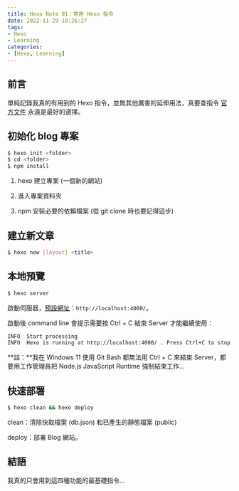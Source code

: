```yaml
---
title: Hexo Note 01：常用 Hexo 指令
date: 2022-11-29 10:26:27
tags:
- Hexo
- Learning
categories:
- [Hexo, Learning]
---
```


## 前言

單純記錄我真的有用到的 Hexo 指令，並無其他厲害的延伸用法，真要查指令 [官方文件](https://hexo.io/zh-tw/docs/) 永遠是最好的選擇。



## 初始化 blog 專案

```sh
$ hexo init <folder>
$ cd <folder>
$ npm install
```

1. hexo 建立專案 (一個新的網站)

2. 進入專案資料夾

3. npm 安裝必要的依賴檔案 (從 git clone 時也要記得這步)



## 建立新文章

```sh
$ hexo new [layout] <title>
```



## 本地預覽

```sh
$ hexo server
```

啟動伺服器，[預設網址](http://localhost:4000/)：`http://localhost:4000/`。

啟動後 command line 會提示需要按 Ctrl + C 結束 Server 才能繼續使用：

```sh
INFO  Start processing
INFO  Hexo is running at http://localhost:4000/ . Press Ctrl+C to stop.
```

**註：**我在 Windows 11 使用 Git Bash 都無法用 Ctrl + C 來結束 Server，都要用工作管理員把 Node.js JavaScript Runtime 強制結束工作...



## 快速部署

```sh
$ hexo clean && hexo deploy
```

clean：清除快取檔案 (db.json) 和已產生的靜態檔案 (public)

deploy：部署 Blog 網站。



## 結語

我真的只會用到這四種功能的最基礎指令...
